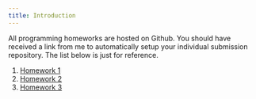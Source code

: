 ```yaml
---
title: Introduction
---
```

All programming homeworks are hosted on Github. You should have received a link from me to automatically setup
your individual submission repository. The list below is just for reference.

1. [Homework 1](https://github.com/NDU-CSC325/hw1)
1. [Homework 2](https://github.com/NDU-CSC325/hw2)
1. [Homework 3](https://github.com/NDU-CSC325/hw3)

